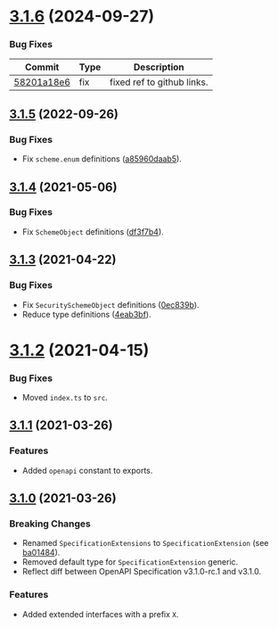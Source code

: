 <a name="3.1.6"></a>
# [3.1.6](https://github.com/ts-stack/openapi-spec/releases/tag/3.1.6) (2024-09-27)

### Bug Fixes

| Commit | Type | Description |
| -- | -- | -- |
| [58201a18e6](https://github.com/ditsmod/ditsmod/commit/58201a18e666040f1f4) | fix | fixed ref to github links. |

<a name="3.1.5"></a>
## [3.1.5](https://github.com/ts-stack/openapi-spec/releases/tag/3.1.5) (2022-09-26)

### Bug Fixes

- Fix `scheme.enum` definitions ([a85960daab5](https://github.com/ts-stack/openapi-spec/commit/a85960daab5)).

<a name="3.1.4"></a>
## [3.1.4](https://github.com/ts-stack/openapi-spec/releases/tag/3.1.4) (2021-05-06)

### Bug Fixes

- Fix `SchemeObject` definitions ([df3f7b4](https://github.com/ts-stack/openapi-spec/commit/df3f7b4)).

<a name="3.1.3"></a>
## [3.1.3](https://github.com/ts-stack/openapi-spec/releases/tag/3.1.3) (2021-04-22)

### Bug Fixes

- Fix `SecuritySchemeObject` definitions ([0ec839b](https://github.com/ts-stack/openapi-spec/commit/0ec839b)).
- Reduce type definitions ([4eab3bf](https://github.com/ts-stack/openapi-spec/commit/4eab3bf)).

<a name="3.1.2"></a>
# [3.1.2](https://github.com/ts-stack/openapi-spec/releases/tag/3.1.2) (2021-04-15)

### Bug Fixes

- Moved `index.ts` to `src`.

<a name="3.1.1"></a>
## [3.1.1](https://github.com/ts-stack/openapi-spec/releases/tag/3.1.1) (2021-03-26)

### Features

- Added `openapi` constant to exports.

<a name="3.1.0"></a>
## [3.1.0](https://github.com/ts-stack/openapi-spec/releases/tag/3.1.0) (2021-03-26)

### Breaking Changes

- Renamed `SpecificationExtensions` to `SpecificationExtension` (see [ba01484](https://github.com/ts-stack/openapi-spec/commit/ba01484)).
- Removed default type for `SpecificationExtension` generic.
- Reflect diff between OpenAPI Specification v3.1.0-rc.1 and v3.1.0.

### Features

- Added extended interfaces with a prefix `X`.
